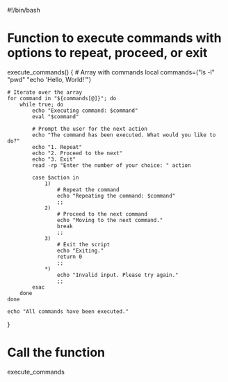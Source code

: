 
#!/bin/bash

# Function to execute commands with options to repeat, proceed, or exit
execute_commands() {
    # Array with commands
    local commands=("ls -l" "pwd" "echo 'Hello, World!'")

    # Iterate over the array
    for command in "${commands[@]}"; do
        while true; do
            echo "Executing command: $command"
            eval "$command"
            
            # Prompt the user for the next action
            echo "The command has been executed. What would you like to do?"
            echo "1. Repeat"
            echo "2. Proceed to the next"
            echo "3. Exit"
            read -rp "Enter the number of your choice: " action

            case $action in
                1) 
                    # Repeat the command
                    echo "Repeating the command: $command"
                    ;;
                2)
                    # Proceed to the next command
                    echo "Moving to the next command."
                    break
                    ;;
                3)
                    # Exit the script
                    echo "Exiting."
                    return 0
                    ;;
                *)
                    echo "Invalid input. Please try again."
                    ;;
            esac
        done
    done

    echo "All commands have been executed."
}

# Call the function
execute_commands
